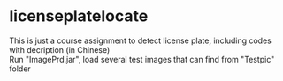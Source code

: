 # licenseplatelocate
This is just a course assignment to detect license plate, including codes with decription (in Chinese)   
Run "ImagePrd.jar", load several test images that can find from "Testpic" folder
